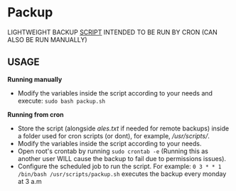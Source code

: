 # Packup
LIGHTWEIGHT BACKUP [SCRIPT](https://raw.githubusercontent.com/Pendrag00n/Packup/main/packup.sh) INTENDED TO BE RUN BY CRON (CAN ALSO BE RUN MANUALLY)

## USAGE
**Running manually**
* Modify the variables inside the script according to your needs and execute:
`sudo bash packup.sh` 

**Running from cron**
* Store the script (alongside *ales.txt* if needed for remote backups) inside a folder used for cron scripts (or dont), for example, */usr/scripts/*.
* Modify the variables inside the script according to your needs.
* Open root's crontab by running `sudo crontab -e` (Running this as another user WILL cause the backup to fail due to permissions issues).
* Configure the scheduled job to run the script. For example: 
`0 3 * * 1 /bin/bash /usr/scripts/packup.sh` 
executes the backup every monday at 3 a.m

